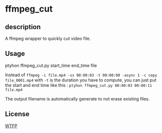 # ffmpeg_cut

## description

A ffmpeg wrapper to quickly cut video file.


## Usage

ptyhon ffmpeg_cut.py start_time end_time file

Instead of `ffmpeg -i file.mp4 -ss 00:00:03 -t 00:00:08 -async 1 -c copy file_0001.mp4` with `-t` is the duration you have to compute, you can just put the start and end time like this :
`ptyhon ffmpeg_cut.py 00:00:03 00:00:11 file.mp4`

The output filename is automatically generate to not erase existing files.

## License

[WTFP](LICENSE.txt)
